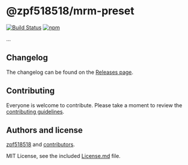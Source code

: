 # @zpf518518/mrm-preset

[![Build Status](https://travis-ci.org/dailycode365/mrm-preset/@zpf518518/mrm-preset.svg)](https://travis-ci.org/dailycode365/mrm-preset/@zpf518518/mrm-preset) [![npm](https://img.shields.io/npm/v/@zpf518518/mrm-preset.svg)](https://www.npmjs.com/package/@zpf518518/mrm-preset)

...

## Changelog

The changelog can be found on the [Releases page](https://github.com/dailycode365/mrm-preset/releases).

## Contributing

Everyone is welcome to contribute. Please take a moment to review the [contributing guidelines](Contributing.md).

## Authors and license

[zpf518518](https://github.com/dailycode365/mrm-preset.git) and [contributors](https://github.com/dailycode365/mrm-preset/graphs/contributors).

MIT License, see the included [License.md](License.md) file.
